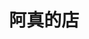 ---
title: "阿真的店"
description: "阿真的店"
layout: shop
keywords:
  - 美食競賽
  - 台灣美食
  - 美食精選
datePublished: "2025-06-30"
dateModified: "2025-07-03"
city: "新北市"
district: "平溪區"
address: "新北市平溪區靜安路二段402號"
phone: "0932236785"
geo: "25.024333758613057, 121.73883472348255"
google_map: "https://maps.app.goo.gl/caDd2F9jHdYa4BAQA"
footinder: "https://footinder.com.tw/%E6%96%B0%E5%8C%97%E5%B8%82%E5%B9%B3%E6%BA%AA%E5%8D%80/109591/"
official: "https://www.facebook.com/AZhenDeDian/"
award:
  - name: "500盤"
    year: "2024"
    entries:
      - dishes:
          - "白斬雞"

---